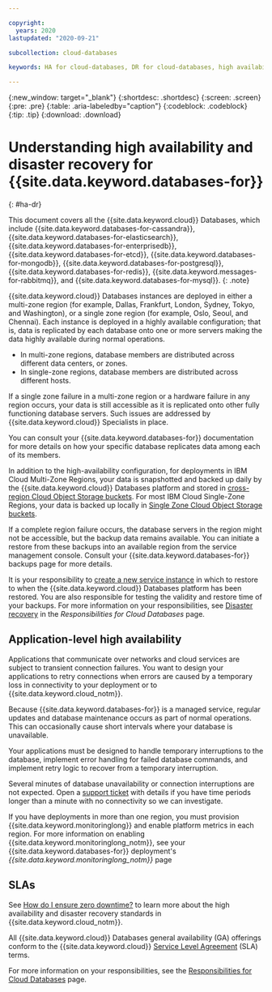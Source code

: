 ```yaml
---

copyright:
  years: 2020
lastupdated: "2020-09-21"

subcollection: cloud-databases

keywords: HA for cloud-databases, DR for cloud-databases, high availability for cloud-databases, disaster recovery for cloud-databases, failover for cloud-databases

---
```


{:new_window: target="_blank"}
{:shortdesc: .shortdesc}
{:screen: .screen}
{:pre: .pre}
{:table: .aria-labeledby="caption"}
{:codeblock: .codeblock}
{:tip: .tip}
{:download: .download}

# Understanding high availability and disaster recovery for {{site.data.keyword.databases-for}}
{: #ha-dr}

This document covers all the {{site.data.keyword.cloud}} Databases, which include {{site.data.keyword.databases-for-cassandra}}, {{site.data.keyword.databases-for-elasticsearch}}, {{site.data.keyword.databases-for-enterprisedb}}, {{site.data.keyword.databases-for-etcd}}, {{site.data.keyword.databases-for-mongodb}}, {{site.data.keyword.databases-for-postgresql}}, {{site.data.keyword.databases-for-redis}}, {{site.data.keyword.messages-for-rabbitmq}}, and {{site.data.keyword.databases-for-mysql}}. 
{: .note}

{{site.data.keyword.cloud}} Databases instances are deployed in either a multi-zone region (for example, Dallas, Frankfurt, London, Sydney, Tokyo, and Washington), or a single zone region (for example, Oslo, Seoul, and Chennai).  Each instance is deployed in a highly available configuration;  that is, data is replicated by each database onto one or more servers making the data highly available during normal operations.

- In multi-zone regions, database members are distributed across different data centers, or zones.  
- In single-zone regions, database members are distributed across different hosts.

If a single zone failure in a multi-zone region or a hardware failure in any region occurs, your data is still accessible as it is replicated onto other fully functioning database servers. Such issues are addressed by {{site.data.keyword.cloud}} Specialists in place. 

You can consult your {{site.data.keyword.databases-for}} documentation for more details on how your specific database replicates data among each of its members.

In addition to the high-availability configuration, for deployments in IBM Cloud Multi-Zone Regions, your data is snapshotted and backed up daily by the {{site.data.keyword.cloud}} Databases platform and stored in [cross-region Cloud Object Storage buckets](/docs/cloud-object-storage?topic=cloud-object-storage-endpoints#endpoints-geo). For most IBM Cloud Single-Zone Regions, your data is backed up locally in [Single Zone Cloud Object Storage buckets](/docs/cloud-object-storage?topic=cloud-object-storage-endpoints#endpoints-zonee).

If a complete region failure occurs, the database servers in the region might not be accessible, but the backup data remains available. You can initiate a restore from these backups into an available region from the service management console. Consult your {{site.data.keyword.databases-for}} backups page for more details. 

It is your responsibility to [create a new service instance](/docs/cloud-databases?topic=cloud-databases-provisioning) in which to restore to when the {{site.data.keyword.cloud}} Databases platform has been restored. You are also responsible for testing the validity and restore time of your backups. For more information on your responsibilities, see [Disaster recovery](/docs/cloud-databases?topic=cloud-databases-responsibilities-cloud-databases#disaster-recovery-responsibilities) in the *Responsibilities for Cloud Databases* page.

## Application-level high availability

Applications that communicate over networks and cloud services are subject to transient connection failures. You want to design your applications to retry connections when errors are caused by a temporary loss in connectivity to your deployment or to {{site.data.keyword.cloud_notm}}.

Because {{site.data.keyword.databases-for}} is a managed service, regular updates and database maintenance occurs as part of normal operations. This can occasionally cause short intervals where your database is unavailable.

Your applications must be designed to handle temporary interruptions to the database, implement error handling for failed database commands, and implement retry logic to recover from a temporary interruption.

Several minutes of database unavailability or connection interruptions are not expected. Open a [support ticket](https://cloud.ibm.com/unifiedsupport/cases/add) with details if you have time periods longer than a minute with no connectivity so we can investigate.

If you have deployments in more than one region, you must provision {{site.data.keyword.monitoringlong}} and enable platform metrics in each region. For more information on enabling {{site.data.keyword.monitoringlong_notm}}, see your {{site.data.keyword.databases-for}} deployment's *{{site.data.keyword.monitoringlong_notm}}* page

## SLAs
See [How do I ensure zero downtime?](/docs/overview?topic=overview-zero-downtime#zero-downtime) to learn more about the high availability and disaster recovery standards in {{site.data.keyword.cloud_notm}}.

All {{site.data.keyword.cloud}} Databases general availability (GA) offerings conform to the {{site.data.keyword.cloud}} [Service Level Agreement](/docs/overview?topic=overview-slas) (SLA) terms.

For more information on your responsibilities, see the [Responsibilities for Cloud Databases](/docs/cloud-databases?topic=cloud-databases-responsibilities-cloud-databases) page.

